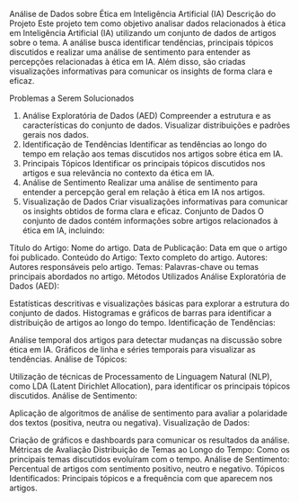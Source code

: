 Análise de Dados sobre Ética em Inteligência Artificial (IA)
Descrição do Projeto
Este projeto tem como objetivo analisar dados relacionados à ética em Inteligência Artificial (IA) utilizando um conjunto de dados de artigos sobre o tema. A análise busca identificar tendências, principais tópicos discutidos e realizar uma análise de sentimento para entender as percepções relacionadas à ética em IA. Além disso, são criadas visualizações informativas para comunicar os insights de forma clara e eficaz.

Problemas a Serem Solucionados
1. Análise Exploratória de Dados (AED)
Compreender a estrutura e as características do conjunto de dados.
Visualizar distribuições e padrões gerais nos dados.
2. Identificação de Tendências
Identificar as tendências ao longo do tempo em relação aos temas discutidos nos artigos sobre ética em IA.
3. Principais Tópicos
Identificar os principais tópicos discutidos nos artigos e sua relevância no contexto da ética em IA.
4. Análise de Sentimento
Realizar uma análise de sentimento para entender a percepção geral em relação à ética em IA nos artigos.
5. Visualização de Dados
Criar visualizações informativas para comunicar os insights obtidos de forma clara e eficaz.
Conjunto de Dados
O conjunto de dados contém informações sobre artigos relacionados à ética em IA, incluindo:

Título do Artigo: Nome do artigo.
Data de Publicação: Data em que o artigo foi publicado.
Conteúdo do Artigo: Texto completo do artigo.
Autores: Autores responsáveis pelo artigo.
Temas: Palavras-chave ou temas principais abordados no artigo.
Métodos Utilizados
Análise Exploratória de Dados (AED):

Estatísticas descritivas e visualizações básicas para explorar a estrutura do conjunto de dados.
Histogramas e gráficos de barras para identificar a distribuição de artigos ao longo do tempo.
Identificação de Tendências:

Análise temporal dos artigos para detectar mudanças na discussão sobre ética em IA.
Gráficos de linha e séries temporais para visualizar as tendências.
Análise de Tópicos:

Utilização de técnicas de Processamento de Linguagem Natural (NLP), como LDA (Latent Dirichlet Allocation), para identificar os principais tópicos discutidos.
Análise de Sentimento:

Aplicação de algoritmos de análise de sentimento para avaliar a polaridade dos textos (positiva, neutra ou negativa).
Visualização de Dados:

Criação de gráficos e dashboards para comunicar os resultados da análise.
Métricas de Avaliação
Distribuição de Temas ao Longo do Tempo: Como os principais temas discutidos evoluíram com o tempo.
Análise de Sentimento: Percentual de artigos com sentimento positivo, neutro e negativo.
Tópicos Identificados: Principais tópicos e a frequência com que aparecem nos artigos.

